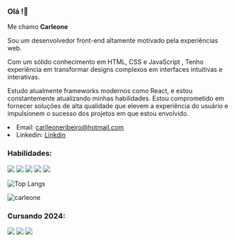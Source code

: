 ### Olá !👋
Me chamo <strong>Carleone</strong><p>Sou um desenvolvedor front-end altamente motivado pela experiências web.</p>
<p>Com um sólido conhecimento em HTML, CSS e JavaScript , Tenho experiência em transformar designs complexos em interfaces intuitivas e interativas.</p>
<p>Estudo atualmente frameworks modernos como React, e estou constantemente atualizando minhas habilidades.
Estou comprometido em fornecer soluções de alta qualidade que elevem a experiência do usuário e impulsionem o
sucesso dos projetos em que estou envolvido.</p>

<li>Email:   <a href="https://outlook.live.com/mail/0/" target="_blank" >carlleoneribeiro@hotmail.com</a>
<li>Linkedin: <a href="https://www.linkedin.com/in/carleone-santos/">Linkdin</a>

<h3>Habilidades:</h3>
<div class="box" style="display:flex,">
  
   <img src="https://img.shields.io/badge/HTML5-E34F26?style=for-the-badge&logo=html5&logoColor=white"/>
   <img src="https://img.shields.io/badge/CSS3-1572B6?style=for-the-badge&logo=css3&logoColor=white"/>
   <img src="https://img.shields.io/badge/GitHub-100000?style=for-the-badge&logo=github&logoColor=white"/>
   <img src="https://img.shields.io/badge/Bootstrap-563D7C?style=for-the-badge&logo=bootstrap&logoColor=white"/>
   <img src="https://img.shields.io/badge/JavaScript-323330?style=for-the-badge&logo=javascript&logoColor=F7DF1E"/>
</div>

![Top Langs](https://github-readme-stats.vercel.app/api/top-langs/?username=Carleone-Souza-Santos)



![carleone](https://github-readme-stats.vercel.app/api?username=Carleone-Souza-Santos)

<div class="box" style="display:flex,">
    <h3>Cursando 2024:</h3>
         <img src="https://img.shields.io/badge/Node.js-43853D?style=for-the-badge&logo=node.js&logoColor=white">
           <img src="https://img.shields.io/badge/TypeScript-007ACC?style=for-the-badge&logo=typescript&logoColor=white">
             <img src="https://img.shields.io/badge/Sass-CC6699?style=for-the-badge&logo=sass&logoColor=white">
         </div>

        

